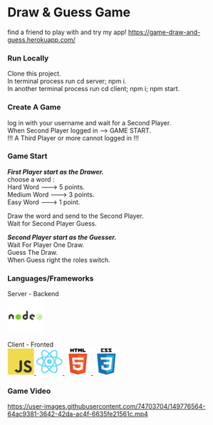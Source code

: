 # Draw & Guess Game

find a friend to play with and try my app! 
https://game-draw-and-guess.herokuapp.com/

### Run Locally
Clone this project.\
In terminal process run cd server; npm i.\
In another terminal process run cd client; npm i; npm start.

### Create A Game
log in with your username and wait for a Second Player.\
When Second Player logged in --> GAME START.\
!!! A Third Player or more cannot logged in !!!

### Game Start
*****First Player start as the Drawer.***** \
choose a word :
\
Hard Word   ---> 5 points.\
Medium Word ---> 3 points.\
Easy Word   ---> 1 point.

Draw the word and send to the Second Player.\
Wait for Second Player Guess.


*****Second Player start as the Guesser.***** \
Wait For Player One Draw.\
Guess The Draw.\
When Guess right the roles switch.

### Languages/Frameworks
Server - Backend \
<a href="https://www.w3.org/html/" target="_blank"> <img src="https://raw.githubusercontent.com/devicons/devicon/master/icons/nodejs/nodejs-original-wordmark.svg" alt="html5" width="80" height="80"/> </a> 

Client - Fronted\
 <a href="https://developer.mozilla.org/en-US/docs/Web/JavaScript" target="_blank"> <img src="https://raw.githubusercontent.com/devicons/devicon/master/icons/javascript/javascript-original.svg" alt="javascript" width="60" height="60"/> </a>
 <a href="https://reactjs.org/" target="_blank"> <img src="https://github.com/devicons/devicon/blob/master/icons/react/react-original.svg" alt="react" width="60" height="60"/> </a>
<a href="https://www.w3.org/html/" target="_blank"> <img src="https://raw.githubusercontent.com/devicons/devicon/master/icons/html5/html5-original-wordmark.svg" alt="html5" width="60" height="60"/> </a> 
<a href="https://www.w3schools.com/css/" target="_blank"> <img src="https://raw.githubusercontent.com/devicons/devicon/master/icons/css3/css3-original-wordmark.svg" alt="css3" width="60" height="60"/> </a> 

### Game Video
https://user-images.githubusercontent.com/74703704/149776564-64ac9381-3642-42da-ac4f-6635fe21561c.mp4
